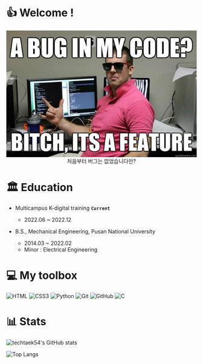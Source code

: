 # 👍 Welcome !

<img src="./README.assets/nobug.jpg" align="center">

<div align="center">처음부터 버그는 없었습니다만?</div>



# 🏛 Education

- Multicampus K-digital training  **`Current`**

  - 2022.06 ~ 2022.12

    

- B.S., Mechanical Engineering, Pusan National University

  - 2014.03 ~ 2022.02
  - Minor : Electrical Engineering



# 💻 My toolbox

<img alt="HTML" src ="https://img.shields.io/badge/HTML5-E34F26.svg?&style=for-the-badge&logo=HTML5&logoColor=white"/>     <img alt="CSS3" src ="https://img.shields.io/badge/CSS3-1572B6.svg?&style=for-the-badge&logo=CSS3&logoColor=white"/>     <img alt="Python" src ="https://img.shields.io/badge/Python-3776AB.svg?&style=for-the-badge&logo=Python&logoColor=white"/>     <img alt="Git" src ="https://img.shields.io/badge/Git-F05032.svg?&style=for-the-badge&logo=Git&logoColor=white"/>     <img alt="GitHub" src ="https://img.shields.io/badge/GitHub-181717.svg?&style=for-the-badge&logo=GitHub&logoColor=white"/>     <img alt="C" src ="https://img.shields.io/badge/C-A8B9CC.svg?&style=for-the-badge&logo=C&logoColor=white"/>





# 📊 Stats

![techtaek54's GitHub stats](https://github-readme-stats.vercel.app/api?username=techtaek54&show_icons=true&theme=tokyonight)



![Top Langs](https://github-readme-stats.vercel.app/api/top-langs/?username=techtaek54&layout=compact&theme=tokyonight)

